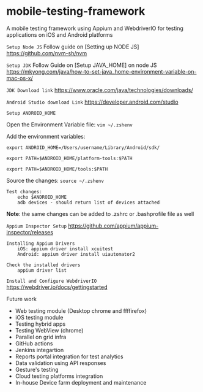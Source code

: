 # mobile-testing-framework
A mobile testing framework using Appium and WebdriverIO for testing applications on iOS and Android platforms


`Setup Node JS`
Follow guide on [Setting up NODE JS] https://github.com/nvm-sh/nvm  

`Setup JDK`
Follow Guide on [Setup JAVA_HOME] on node JS
https://mkyong.com/java/how-to-set-java_home-environment-variable-on-mac-os-x/

`JDK Download link` https://www.oracle.com/java/technologies/downloads/ 

`Android Studio download Link`
https://developer.android.com/studio

`Setup ANDROID_HOME`

Open the Environment Variable file:
`vim ~/.zshenv`

Add the environment variables:

`export ANDROID_HOME=/Users/username/Library/Android/sdk/`

`export PATH=$ANDROID_HOME/platform-tools:$PATH`

`export PATH=$ANDROID_HOME/tools:$PATH`

Source the changes: `source ~/.zshenv`

    Test changes:
        echo $ANDROID_HOME
        adb devices - should return list of devices attached
 
**Note**: the same changes can be added to .zshrc or .bashprofile file as well

`Appium Inspector Setup`
    https://github.com/appium/appium-inspector/releases

    Installing Appium Drivers
        iOS: appium driver install xcuitest
        Android: appium driver install uiautomator2
    
    Check the installed drivers
        appium driver list




`Install and Configure WebdriverIO` https://webdriver.io/docs/gettingstarted



Future work
- Web testing module (Desktop chrome and ffffirefox)
- iOS testing module
- Testing hybrid apps
- Testing WebView (chrome)
- Parallel on grid infra
- GitHub actions
- Jenkins integartion 
- Reports portal integration for test analytics
- Data validation using API responses
- Gesture's testing
- Cloud testing platforms integration
- In-house Device farm deployment and maintenance



